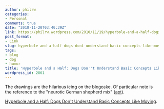 ```yaml
---
author: philrw
categories:
- Personal
comments: true
date: "2010-11-20T03:40:39Z"
link: https://philrw.wordpress.com/2010/11/19/hyperbole-and-a-half-dogs-dont-understand-basic-concepts-like-moving/
post_format:
- Link
slug: hyperbole-and-a-half-dogs-dont-understand-basic-concepts-like-moving
tags:
- blog
- dog
- humor
title: 'Hyperbole and a Half: Dogs Don''t Understand Basic Concepts Like Moving'
wordpress_id: 2861
---
```


The drawings are the hilarious icing on the blogcake. Of particular note is the reference to the "neurotic German shepherd mix" ([apt](https://blog.rosenberg-watt.com/2009/01/31/%E2%80%9Cneurotic-canines%E2%80%9D-or-%E2%80%9Chow-i-learned-to-stop-worrying-and-love-the-whine-andor-bite%E2%80%9D/)).

[Hyperbole and a Half: Dogs Don't Understand Basic Concepts Like Moving](http://hyperboleandahalf.blogspot.com/2010/11/dogs-dont-understand-basic-concepts.html).
